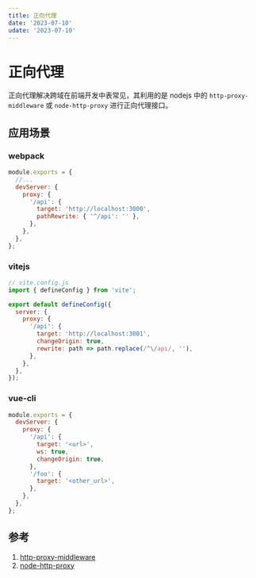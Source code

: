 ```yaml
---
title: 正向代理
date: '2023-07-10'
udate: '2023-07-10'
---
```


# 正向代理

正向代理解决跨域在前端开发中表常见，其利用的是 nodejs 中的 `http-proxy-middleware` 或 `node-http-proxy` 进行正向代理接口。

## 应用场景

### webpack

```js
module.exports = {
  //...
  devServer: {
    proxy: {
      '/api': {
        target: 'http://localhost:3000',
        pathRewrite: { '^/api': '' },
      },
    },
  },
};
```

### vitejs

```js
// vite.config.js
import { defineConfig } from 'vite';

export default defineConfig({
  server: {
    proxy: {
      '/api': {
        target: 'http://localhost:3001',
        changeOrigin: true,
        rewrite: path => path.replace(/^\/api/, ''),
      },
    },
  },
});
```

### vue-cli

```js
module.exports = {
  devServer: {
    proxy: {
      '/api': {
        target: '<url>',
        ws: true,
        changeOrigin: true,
      },
      '/foo': {
        target: '<other_url>',
      },
    },
  },
};
```

## 参考

1. [http-proxy-middleware](https://github.com/chimurai/http-proxy-middleware)
2. [node-http-proxy](https://github.com/http-party/node-http-proxy)
